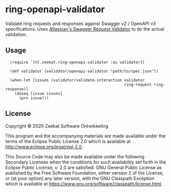 # ring-openapi-validator

Validate ring requests and responses against Swagger v2 / OpenAPI v3
specifications. Uses [Atlassian's Swagger Request
Validator](https://bitbucket.org/atlassian/swagger-request-validator/src/master/)
to do the actual validation.

## Usage

      (require '[nl.zeekat.ring-openapi-validator :as validator])
      
      (def validator (validator/openapi-validator "path/to/spec.json"))
      
      (when-let [issues (validator/validate-interaction validator
                                                        ring-request ring-response)]
        (doseq [issue issues]
          (prn issue)))

## License

Copyright © 2020 Zeekat Software Ontwikkeling

This program and the accompanying materials are made available under the
terms of the Eclipse Public License 2.0 which is available at
http://www.eclipse.org/legal/epl-2.0.

This Source Code may also be made available under the following Secondary
Licenses when the conditions for such availability set forth in the Eclipse
Public License, v. 2.0 are satisfied: GNU General Public License as published by
the Free Software Foundation, either version 2 of the License, or (at your
option) any later version, with the GNU Classpath Exception which is available
at https://www.gnu.org/software/classpath/license.html.
